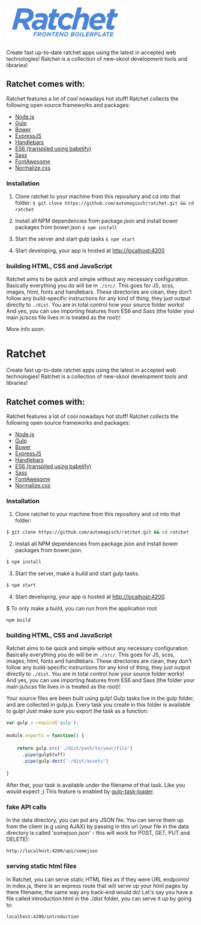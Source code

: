 # ![Ratchet](https://github.com/automagisch/ratchet/blob/master/master/ratchet.png?raw=true)

Create fast up-to-date ratchet apps using the latest in accepted web technologies! Ratchet is a collection of new-skool development tools and libraries!

## Ratchet comes with:
Ratchet features a lot of cool nowadays hot stuff! Ratchet collects the following open source frameworks and packages:

+ [Node.js](https://nodejs.org/)
+ [Gulp](http://gulpjs.com/)
+ [Bower](https://bower.io/)
+ [ExpressJS](http://expressjs.com/)
+ [Handlebars](http://handlebarsjs.com/)
+ [ES6 (transpiled using babelify)](https://github.com/babel/babelify)
+ [Sass](http://sass-lang.com/)
+ [FontAwesome](http://fontawesome.io/)
+ [Normalize.css](https://necolas.github.io/normalize.css/)

### Installation
1. Clone ratchet to your machine from this repository and cd into that folder:
`$ git clone https://github.com/automagisch/ratchet.git && cd ratchet`

2. Install all NPM dependencies from package.json and install bower packages from bower.json
`$ npm install`

3. Start the server and start gulp tasks
`$ npm start`

4. Start developing, your app is hosted at [http://localhost:4200](http://localhost:4200/)

### building HTML, CSS and JavaScript
Ratchet aims to be quick and simple without any necessary configuration. Basically everything you do will be in `./src/`. This goes for JS, scss, images, html, fonts and handlebars. These directories are clean, they don't follow any build-specific instructions for any kind of thing, they just output directly to `./dist`. You are in total control how your source folder works! And yes, you can use importing features from ES6 and Sass (the folder your main js/scss file lives in is treated as the root)!

More info soon.

# Ratchet
Create fast up-to-date ratchet apps using the latest in accepted web technologies! Ratchet is a collection of new-skool development tools and libraries!

## Ratchet comes with:
Ratchet features a lot of cool nowadays hot stuff! Ratchet collects the following open source frameworks and packages:

+ [Node.js](https://nodejs.org/)
+ [Gulp](http://gulpjs.com/)
+ [Bower](https://bower.io/)
+ [ExpressJS](http://expressjs.com/)
+ [Handlebars](http://handlebarsjs.com/)
+ [ES6 (transpiled using babelify)](https://github.com/babel/babelify)
+ [Sass](http://sass-lang.com/)
+ [FontAwesome](http://fontawesome.io/)
+ [Normalize.css](https://necolas.github.io/normalize.css/)

### Installation
1. Clone ratchet to your machine from this repository and cd into that folder:
```bash
$ git clone https://github.com/automagisch/ratchet.git && cd ratchet
```

2. Install all NPM dependencies from package.json and install bower packages from bower.json.
```bash
$ npm install
```

3. Start the server, make a build and start gulp tasks.
```bash
$ npm start
```

4. Start developing, your app is hosted at [http://localhost:4200](http://localhost:4200/).

$ To only make a build, you can run from the application root.
```
npm build
```

### building HTML, CSS and JavaScript
Ratchet aims to be quick and simple without any necessary configuration. Basically everything you do will be in `./src/`. This goes for JS, scss, images, html, fonts and handlebars. These directories are clean, they don't follow any build-specific instructions for any kind of thing, they just output directly to `./dist`. You are in total control how your source folder works! And yes, you can use importing features from ES6 and Sass (the folder your main js/scss file lives in is treated as the root)!

Your source files are been built using gulp! Gulp tasks live in the gulp folder, and are collected in gulp.js. Every task you create in this folder is available to gulp! Just make sure you export the task as a function:

```javascript
var gulp = require('gulp');

module.exports = function() {

    return gulp.src('./dist/path/to/your/file')
      .pipe(gulpStuff)
      .pipe(gulp.dest('./dist/assets')
  
}
```

After that, your task is available under the filename of that task. Like you would expect ;)
This feature is enabled by [gulp-task-loader](https://www.npmjs.com/package/gulp-task-loader).

### fake API calls
In the data directory, you can put any JSON file. You can serve them up from the client (e.g using AJAX) by passing in this url (your file in the data directory is called 'somejson.json' - this will work for POST, GET, PUT and DELETE):

```
http://localhost:4200/api/somejson
```

### serving static html files
In Ratchet, you can serve static HTML files as if they were URL endpoints! In index.js, there is an express route that will serve up your html pages by there filename, the same way any back-end would do! Let's say you have a file called introduction.html in the ./dist folder, you can serve it up by going to: 
```
localhost:4200/introduction
```
